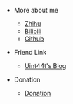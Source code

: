 <!-- _navbar.md -->

- More about me 
  - [Zhihu](https://www.zhihu.com/people/squarezhong/)
  - [Bilibili](https://space.bilibili.com/165611122)
  - [Github](https://github.com/squarezhong)



- Friend Link
  - [Uint44t's Blog](http://blog.uint44t.icu/)

- Donation
  - [Donation](Mess/donation.md)